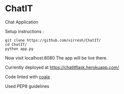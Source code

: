 # ChatIT
Chat Application

Setup instructions :
```
git clone https://github.com/virresh/ChatIT/
cd ChatIT/
python app.py
```

Now visit localhost:8080 
The app will be live there.

Currently deployed at https://chatitflask.herokuapp.com/

Code linted with [coala](https://coala.io/#/home)

Used PEP8 guidelines
